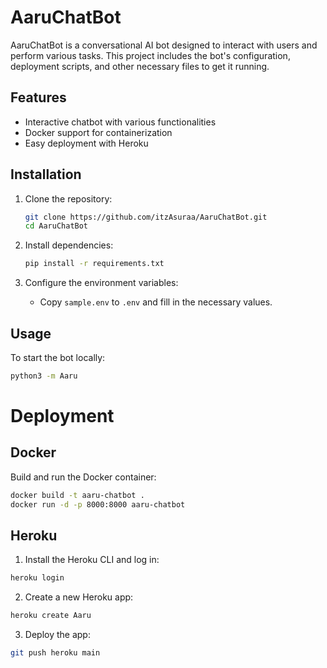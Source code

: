 # AaruChatBot

AaruChatBot is a conversational AI bot designed to interact with users and perform various tasks. This project includes the bot's configuration, deployment scripts, and other necessary files to get it running.

## Features

- Interactive chatbot with various functionalities
- Docker support for containerization
- Easy deployment with Heroku

## Installation

1. Clone the repository:
    ```sh
    git clone https://github.com/itzAsuraa/AaruChatBot.git
    cd AaruChatBot
    ```

2. Install dependencies:
    ```sh
    pip install -r requirements.txt
    ```

3. Configure the environment variables:
    - Copy `sample.env` to `.env` and fill in the necessary values.

## Usage

To start the bot locally:
```sh
python3 -m Aaru
```

# Deployment

## Docker 
  
  Build and run the Docker container:
```sh
docker build -t aaru-chatbot .
docker run -d -p 8000:8000 aaru-chatbot
```
## Heroku

1. Install the Heroku CLI and log in:
```sh
heroku login
```
2. Create a new Heroku app:
```sh
heroku create Aaru
```
3. Deploy the app:
```sh
git push heroku main
```




